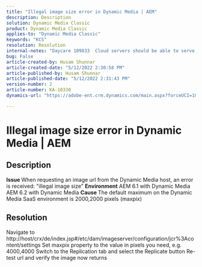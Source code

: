 ```yaml
---
title: "Illegal image size error in Dynamic Media | AEM"
description: Description
solution: Dynamic Media Classic
product: Dynamic Media Classic
applies-to: "Dynamic Media Classic"
keywords: "KCS"
resolution: Resolution
internal-notes: "Daycare 109833  Cloud servers should be able to serve 10000x10000 as a maximum. Check with Tech Ops if any problem with this"
bug: False
article-created-by: Husam Shunnar
article-created-date: "5/12/2022 2:30:58 PM"
article-published-by: Husam Shunnar
article-published-date: "5/12/2022 2:31:43 PM"
version-number: 2
article-number: KA-10330
dynamics-url: "https://adobe-ent.crm.dynamics.com/main.aspx?forceUCI=1&pagetype=entityrecord&etn=knowledgearticle&id=899c2620-00d2-ec11-a7b5-00224809c399"

---
```

# Illegal image size error in Dynamic Media | AEM

## Description


<b>Issue </b>
 When requesting an image url from the Dynamic Media host, an error is received:
 "illegal image size"
<b>Environment</b>
 AEM 6.1 with Dynamic Media
 AEM 6.2 with Dynamic Media
<b>Cause </b>
 The default maximum on the Dynamic Media SaaS environment is 2000,2000 pixels (maxpix)


## Resolution


Navigate to http://host/crx/de/index.jsp#/etc/dam/imageserver/configuration/jcr%3Acontent/settings
 Set maxpix property to the value in pixels you need, e.g. 4000,4000
 Switch to the Replication tab and select the Replicate button
 Re-test url and verify the image now returns
